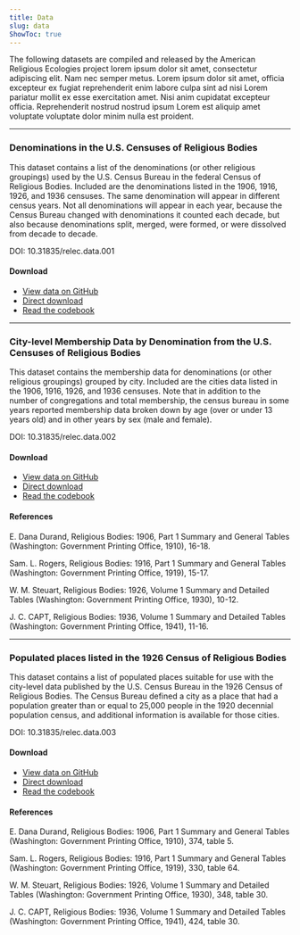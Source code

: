 ```yaml
---
title: Data
slug: data
ShowToc: true
---
```


The following datasets are compiled and released by the American Religious Ecologies project lorem ipsum dolor sit amet, consectetur adipiscing elit. Nam nec semper metus. Lorem ipsum dolor sit amet, officia excepteur ex fugiat reprehenderit enim labore culpa sint ad nisi Lorem pariatur mollit ex esse exercitation amet. Nisi anim cupidatat excepteur officia. Reprehenderit nostrud nostrud ipsum Lorem est aliquip amet voluptate voluptate dolor minim nulla est proident.

---

<h3 id="001">Denominations in the U.S. Censuses of Religious Bodies</h3>

This dataset contains a list of the denominations (or other religious groupings) used by the U.S. Census Bureau in the federal Census of Religious Bodies. Included are the denominations listed in the 1906, 1916, 1926, and 1936 censuses. The same denomination will appear in different census years. Not all denominations will appear in each year, because the Census Bureau changed with denominations it counted each decade, but also because denominations split, merged, were formed, or were dissolved from decade to decade.

DOI: 10.31835/relec.data.001

#### Download

- [View data on GitHub](https://github.com/chnm/relec-website/blob/main/exports/denominations/relec_denominations.csv)
- [Direct download](https://raw.githubusercontent.com/chnm/relec-website/main/exports/denominations/relec_denominations.csv)
- [Read the codebook](https://github.com/chnm/relec-website/blob/main/exports/denominations/denominations-codebook.txt)

---

<h3 id="002">City-level Membership Data by Denomination from the U.S. Censuses of Religious Bodies</h3>

This dataset contains the membership data for denominations (or other religious groupings) grouped by city. Included are the cities data listed in the 1906, 1916, 1926, and 1936 censuses. Note that in addition to the number of congregations and total membership, the census bureau in some years reported membership data broken down by age (over or under 13 years old) and in other years by sex (male and female).

DOI: 10.31835/relec.data.002

#### Download

- [View data on GitHub](https://github.com/chnm/relec-website/blob/main/exports/city-membership/relec_city_membership.csv)
- [Direct download](https://raw.githubusercontent.com/chnm/relec-website/main/exports/city-membership/relec_city_membership.csv)
- [Read the codebook](https://github.com/chnm/relec-website/blob/main/exports/city-membership/city-membership-codebook.txt)

#### References

E. Dana Durand, Religious Bodies: 1906, Part 1 Summary and General Tables (Washington: Government Printing Office, 1910), 16-18.

Sam. L. Rogers, Religious Bodies: 1916, Part 1 Summary and General Tables (Washington: Government Printing Office, 1919), 15-17.

W. M. Steuart, Religious Bodies: 1926, Volume 1 Summary and Detailed Tables (Washington: Government Printing Office, 1930), 10-12.

J. C. CAPT, Religious Bodies: 1936, Volume 1 Summary and Detailed Tables (Washington: Government Printing Office, 1941), 11-16.

---

<h3 id="003">Populated places listed in the 1926 Census of Religious Bodies</h3>

This dataset contains a list of populated places suitable for use with the city-level data published by the U.S. Census Bureau in the 1926 Census of Religious Bodies. The Census Bureau defined a city as a place that had a population greater than or equal to 25,000 people in the 1920 decennial population census, and additional information is available for those cities.

DOI: 10.31835/relec.data.003

#### Download

- [View data on GitHub](https://github.com/chnm/relec-website/blob/main/exports/populated-places/relec_populated_places.csv)
- [Direct download](https://raw.github.com/chnm/relec-website/blob/main/exports/populated-places/relec_populated_places.csv)
- [Read the codebook](https://raw.github.com/chnm/relec-website/blob/main/exports/populated-places/populated-places-codebook.txt)

#### References

E. Dana Durand, Religious Bodies: 1906, Part 1 Summary and General Tables (Washington: Government Printing Office, 1910), 374, table 5.

Sam. L. Rogers, Religious Bodies: 1916, Part 1 Summary and General Tables (Washington: Government Printing Office, 1919), 330, table 64.

W. M. Steuart, Religious Bodies: 1926, Volume 1 Summary and Detailed Tables (Washington: Government Printing Office, 1930), 348, table 30.

J. C. CAPT, Religious Bodies: 1936, Volume 1 Summary and Detailed Tables (Washington: Government Printing Office, 1941), 424, table 30.
